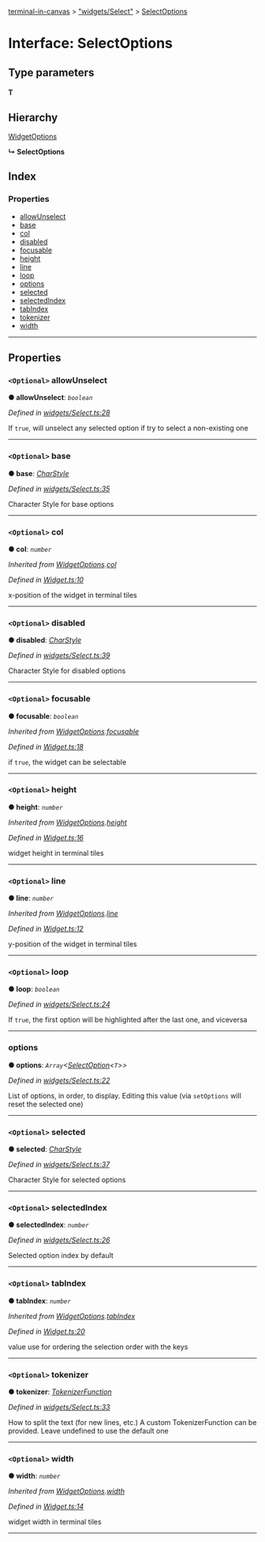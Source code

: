 [terminal-in-canvas](../README.md) > ["widgets/Select"](../modules/_widgets_select_.md) > [SelectOptions](../interfaces/_widgets_select_.selectoptions.md)

# Interface: SelectOptions

## Type parameters
#### T 
## Hierarchy

 [WidgetOptions](_widget_.widgetoptions.md)

**↳ SelectOptions**

## Index

### Properties

* [allowUnselect](_widgets_select_.selectoptions.md#allowunselect)
* [base](_widgets_select_.selectoptions.md#base)
* [col](_widgets_select_.selectoptions.md#col)
* [disabled](_widgets_select_.selectoptions.md#disabled)
* [focusable](_widgets_select_.selectoptions.md#focusable)
* [height](_widgets_select_.selectoptions.md#height)
* [line](_widgets_select_.selectoptions.md#line)
* [loop](_widgets_select_.selectoptions.md#loop)
* [options](_widgets_select_.selectoptions.md#options)
* [selected](_widgets_select_.selectoptions.md#selected)
* [selectedIndex](_widgets_select_.selectoptions.md#selectedindex)
* [tabIndex](_widgets_select_.selectoptions.md#tabindex)
* [tokenizer](_widgets_select_.selectoptions.md#tokenizer)
* [width](_widgets_select_.selectoptions.md#width)

---

## Properties

<a id="allowunselect"></a>

### `<Optional>` allowUnselect

**● allowUnselect**: *`boolean`*

*Defined in [widgets/Select.ts:28](https://github.com/danikaze/terminal-in-canvas/blob/ad1033f/src/widgets/Select.ts#L28)*

If `true`, will unselect any selected option if try to select a non-existing one

___
<a id="base"></a>

### `<Optional>` base

**● base**: *[CharStyle](_terminal_.charstyle.md)*

*Defined in [widgets/Select.ts:35](https://github.com/danikaze/terminal-in-canvas/blob/ad1033f/src/widgets/Select.ts#L35)*

Character Style for base options

___
<a id="col"></a>

### `<Optional>` col

**● col**: *`number`*

*Inherited from [WidgetOptions](_widget_.widgetoptions.md).[col](_widget_.widgetoptions.md#col)*

*Defined in [Widget.ts:10](https://github.com/danikaze/terminal-in-canvas/blob/ad1033f/src/Widget.ts#L10)*

x-position of the widget in terminal tiles

___
<a id="disabled"></a>

### `<Optional>` disabled

**● disabled**: *[CharStyle](_terminal_.charstyle.md)*

*Defined in [widgets/Select.ts:39](https://github.com/danikaze/terminal-in-canvas/blob/ad1033f/src/widgets/Select.ts#L39)*

Character Style for disabled options

___
<a id="focusable"></a>

### `<Optional>` focusable

**● focusable**: *`boolean`*

*Inherited from [WidgetOptions](_widget_.widgetoptions.md).[focusable](_widget_.widgetoptions.md#focusable)*

*Defined in [Widget.ts:18](https://github.com/danikaze/terminal-in-canvas/blob/ad1033f/src/Widget.ts#L18)*

if `true`, the widget can be selectable

___
<a id="height"></a>

### `<Optional>` height

**● height**: *`number`*

*Inherited from [WidgetOptions](_widget_.widgetoptions.md).[height](_widget_.widgetoptions.md#height)*

*Defined in [Widget.ts:16](https://github.com/danikaze/terminal-in-canvas/blob/ad1033f/src/Widget.ts#L16)*

widget height in terminal tiles

___
<a id="line"></a>

### `<Optional>` line

**● line**: *`number`*

*Inherited from [WidgetOptions](_widget_.widgetoptions.md).[line](_widget_.widgetoptions.md#line)*

*Defined in [Widget.ts:12](https://github.com/danikaze/terminal-in-canvas/blob/ad1033f/src/Widget.ts#L12)*

y-position of the widget in terminal tiles

___
<a id="loop"></a>

### `<Optional>` loop

**● loop**: *`boolean`*

*Defined in [widgets/Select.ts:24](https://github.com/danikaze/terminal-in-canvas/blob/ad1033f/src/widgets/Select.ts#L24)*

If `true`, the first option will be highlighted after the last one, and viceversa

___
<a id="options"></a>

###  options

**● options**: *`Array`<[SelectOption](_widgets_select_.selectoption.md)<`T`>>*

*Defined in [widgets/Select.ts:22](https://github.com/danikaze/terminal-in-canvas/blob/ad1033f/src/widgets/Select.ts#L22)*

List of options, in order, to display. Editing this value (via `setOptions` will reset the selected one)

___
<a id="selected"></a>

### `<Optional>` selected

**● selected**: *[CharStyle](_terminal_.charstyle.md)*

*Defined in [widgets/Select.ts:37](https://github.com/danikaze/terminal-in-canvas/blob/ad1033f/src/widgets/Select.ts#L37)*

Character Style for selected options

___
<a id="selectedindex"></a>

### `<Optional>` selectedIndex

**● selectedIndex**: *`number`*

*Defined in [widgets/Select.ts:26](https://github.com/danikaze/terminal-in-canvas/blob/ad1033f/src/widgets/Select.ts#L26)*

Selected option index by default

___
<a id="tabindex"></a>

### `<Optional>` tabIndex

**● tabIndex**: *`number`*

*Inherited from [WidgetOptions](_widget_.widgetoptions.md).[tabIndex](_widget_.widgetoptions.md#tabindex)*

*Defined in [Widget.ts:20](https://github.com/danikaze/terminal-in-canvas/blob/ad1033f/src/Widget.ts#L20)*

value use for ordering the selection order with the keys

___
<a id="tokenizer"></a>

### `<Optional>` tokenizer

**● tokenizer**: *[TokenizerFunction](../modules/_util_tokenizer_.md#tokenizerfunction)*

*Defined in [widgets/Select.ts:33](https://github.com/danikaze/terminal-in-canvas/blob/ad1033f/src/widgets/Select.ts#L33)*

How to split the text (for new lines, etc.) A custom TokenizerFunction can be provided. Leave undefined to use the default one

___
<a id="width"></a>

### `<Optional>` width

**● width**: *`number`*

*Inherited from [WidgetOptions](_widget_.widgetoptions.md).[width](_widget_.widgetoptions.md#width)*

*Defined in [Widget.ts:14](https://github.com/danikaze/terminal-in-canvas/blob/ad1033f/src/Widget.ts#L14)*

widget width in terminal tiles

___


